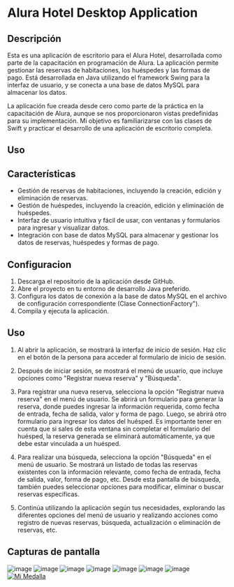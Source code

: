 # Alura Hotel Desktop Application
## Descripción

Esta es una aplicación de escritorio para el Alura Hotel, desarrollada como parte de la capacitación en programación de Alura. La aplicación permite gestionar las reservas de habitaciones, los huéspedes y las formas de pago. Está desarrollada en Java utilizando el framework Swing para la interfaz de usuario, y se conecta a una base de datos MySQL para almacenar los datos.

La aplicación fue creada desde cero como parte de la práctica en la capacitación de Alura, aunque se nos proporcionaron vistas predefinidas para su implementación. Mi objetivo es familiarizarse con las clases de Swift y practicar el desarrollo de una aplicación de escritorio completa.

## Uso
## Características 
- Gestión de reservas de habitaciones, incluyendo la creación, edición y eliminación de reservas.
- Gestión de huéspedes, incluyendo la creación, edición y eliminación de huéspedes.
- Interfaz de usuario intuitiva y fácil de usar, con ventanas y formularios para ingresar y visualizar datos.
- Integración con base de datos MySQL para almacenar y gestionar los datos de reservas, huéspedes y formas de pago.

## Configuracion
1. Descarga el repositorio de la aplicación desde GitHub.
2. Abre el proyecto en tu entorno de desarrollo Java preferido.
3. Configura los datos de conexión a la base de datos MySQL en el archivo de configuración correspondiente (Clase ConnectionFactory").
4. Compila y ejecuta la aplicación.

## Uso
1. Al abrir la aplicación, se mostrará la interfaz de inicio de sesión. Haz clic en el botón de la persona para acceder al formulario de inicio de sesión.

2. Después de iniciar sesión, se mostrará el menú de usuario, que incluye opciones como "Registrar nueva reserva" y "Búsqueda".

3. Para registrar una nueva reserva, selecciona la opción "Registrar nueva reserva" en el menú de usuario. Se abrirá un formulario para generar la reserva, donde puedes ingresar la información requerida, como fecha de entrada, fecha de salida, valor y forma de pago. Luego, se abrirá otro formulario para ingresar los datos del huésped. Es importante tener en cuenta que si sales de esta ventana sin completar el formulario del huésped, la reserva generada se eliminará automáticamente, ya que debe estar vinculada a un huésped.

4. Para realizar una búsqueda, selecciona la opción "Búsqueda" en el menú de usuario. Se mostrará un listado de todas las reservas existentes con la información relevante, como fecha de entrada, fecha de salida, valor, forma de pago, etc. Desde esta pantalla de búsqueda, también puedes seleccionar opciones para modificar, eliminar o buscar reservas específicas.

5. Continúa utilizando la aplicación según tus necesidades, explorando las diferentes opciones del menú de usuario y realizando acciones como registro de nuevas reservas, búsqueda, actualización o eliminación de reservas, etc.

## Capturas de pantalla

![image](https://user-images.githubusercontent.com/87452372/231265199-3648ef00-49fa-44fd-af12-d40e9526ae0f.png)
![image](https://user-images.githubusercontent.com/87452372/231265302-25b6bde4-4cbb-4aba-97f1-ac7dff37ebfe.png)
![image](https://user-images.githubusercontent.com/87452372/231265407-292a88b7-f3ff-4f9e-acf3-6f973ec42e2a.png)
![image](https://user-images.githubusercontent.com/87452372/231265508-1a49f08f-0994-4a6e-b59f-94d07d1ff290.png)
![image](https://user-images.githubusercontent.com/87452372/231265629-67ddf9ce-88cb-4dda-90c0-8d17d33f6472.png)
![image](https://user-images.githubusercontent.com/87452372/231265717-7052a1ba-d59e-48c9-8ffd-8d5c241ed40a.png)
![image](https://user-images.githubusercontent.com/87452372/231265841-b285cf9e-b3c6-4ba3-9e91-0ae71e2fb7b1.png)
[![Mi Medalla](https://user-images.githubusercontent.com/87452372/231267974-278a014f-90c2-4771-827c-800f0e6f396e.png)](https://mgabrielcab.github.io/)





